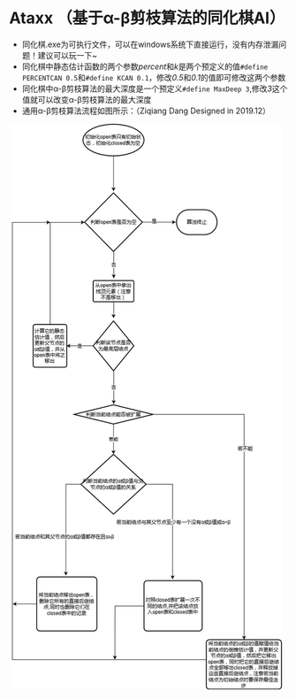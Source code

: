 # Ataxx （基于α-β剪枝算法的同化棋AI）
- 同化棋.exe为可执行文件，可以在windows系统下直接运行，没有内存泄漏问题！建议可以玩一下~
- 同化棋中静态估计函数的两个参数*percent*和*k*是两个预定义的值`#define PERCENTCAN 0.5`和`#define KCAN 0.1`，修改*0.5*和*0.1*的值即可修改这两个参数
- 同化棋中α-β剪枝算法的最大深度是一个预定义`#define MaxDeep 3`,修改*3*这个值就可以改变α-β剪枝算法的最大深度
- 通用α-β剪枝算法流程如图所示：（Ziqiang Dang Designed in 2019.12）

![通用α-β剪枝算法流程图](https://github.com/HospitableHost/Ataxx/blob/main/%E9%80%9A%E7%94%A8%CE%B1-%CE%B2%E5%89%AA%E6%9E%9D%E7%AE%97%E6%B3%95%E6%B5%81%E7%A8%8B%E5%9B%BE.jpg)
